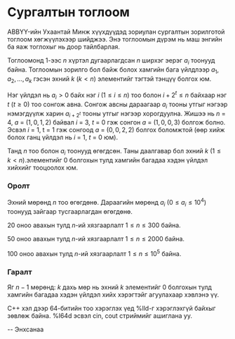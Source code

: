 Сургалтын тоглоом
=================
ABBYY-ийн Ухаантай Минж хүүхдүүдэд зориулан сургалтын зорилготой тоглоом
хөгжүүлэхээр шийджээ. Энэ тоглоомын дүрэм нь маш энгийн ба яаж тоглохыг нь доор
тайлбарлая.

Тоглоомонд 1-ээс $n$ хүртэл дугаарлагдсан $n$ ширхэг эерэг $a_i$ тоонууд байна.
Тоглоомын зорилго бол байж болох хамгийн бага үйлдлээр $a_1, a_2, ..., a_k$
гэсэн эхний $k$ ($k < n$) элементийг тэгтэй тэнцүү болгох юм.

Нэг үйлдэл нь $a_i > 0$ байх нэг $i$ ($1 ≤ i ≤ n$) тоо болон $i + 2^t ≤ n$
байхаар нэг $t$ ($t ≥ 0$) тоо сонгож авна. Сонгож авсны дараагаар $a_i$ тооны
утгыг нэгээр нэмэгдүүлж харин $a_{i + 2^t}$ тооны утгыг нэгээр хорогдуулна.
Жишээ нь $n$ = $4$, $a$ = ($1, 0, 1, 2$) байвал $i$ = $3$, $t$ = $0$ гэж сонгон
$a$ = ($1, 0, 0, 3$) болгож болно. Эсвэл $i$ = $1$, t = $1$ гэж сонгоод $a$ =
($0, 0, 2, 2$) болгох боломжтой (өөр хийж болох ганц үйлдэл нь $i$ = $1$, $t$ =
$0$ юм).

Танд $n$ тоо болон $a_i$ тоонууд өгөгдсөн. Таны даалгавар бол эхний $k$
($1 ≤ k < n$).элементийг $0$ болгохын тулд хамгийн багадаа хэдэн үйлдэл хийхийг
тооцоолох юм.


### Оролт
Эхний мөрөнд $n$ тоо өгөгдөнө. Дараагийн мөрөнд $a_i$ ($0 ≤ a_i ≤ 10^4$) тоонууд
зайгаар тусгаарлагдан өгөгдөнө.

$20$ оноо авахын тулд $n$-ий хязгаарлалт $1 ≤ n ≤ 300$ байна.

$50$ оноо авахын тулд $n$-ий хязгаарлалт $1 ≤ n ≤ 2000$ байна.

$100$ оноо авахын тулд $n$-ий хязгаарлалт $1 ≤ n ≤ 10^5$ байна.

### Гаралт
Яг $n - 1$ мөрөнд: $k$ дахь мөр нь эхний $k$ элементийг $0$ болгохын тулд
хамгийн багадаа хэдэн үйлдэл хийх хэрэгтэйг агуулахаар хэвлэнэ үү.

C++ хэл дээр 64-битийн тоо хэрэглэх үед %lld-г хэрэглэхгүй байхыг зөвлөж байна.
%I64d эсвэл cin, cout стриймийг ашиглана уу.

-- Энхсанаа
